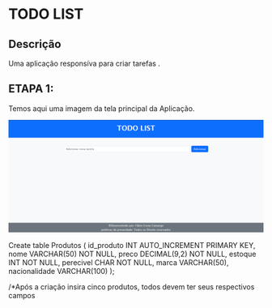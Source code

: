 # TODO LIST 
## Descrição
Uma aplicação responsíva para criar tarefas .
## ETAPA 1:
Temos aqui uma imagem da tela principal da Aplicação.

![exer1](https://raw.githubusercontent.com/FabioCCamarg/LP_AF/main/image/Tela_Principal.png)

Create table Produtos (
	id_produto INT AUTO_INCREMENT PRIMARY KEY,
	nome VARCHAR(50) NOT NULL,
	preco DECIMAL(9,2) NOT NULL,
	estoque INT NOT NULL,
	perecivel CHAR NOT NULL,
	marca VARCHAR(50),
	nacionalidade VARCHAR(100)
	);

 
 
/*Após a criação insira cinco produtos, todos devem ter seus respectivos campos
